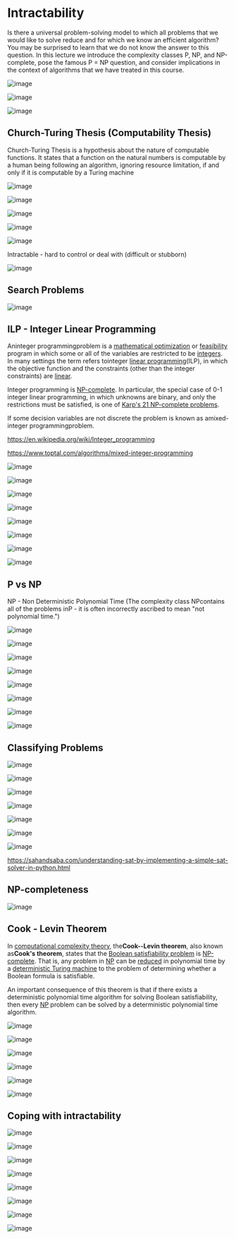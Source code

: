 # Intractability

Is there a universal problem-solving model to which all problems that we would like to solve reduce and for which we know an efficient algorithm? You may be surprised to learn that we do not know the answer to this question. In this lecture we introduce the complexity classes P, NP, and NP-complete, pose the famous P = NP question, and consider implications in the context of algorithms that we have treated in this course.

![image](media/Intractability-image1.png)

![image](media/Intractability-image2.png)

![image](media/Intractability-image3.png)

## Church-Turing Thesis (Computability Thesis)

Church-Turing Thesis is a hypothesis about the nature of computable functions. It states that a function on the natural numbers is computable by a human being following an algorithm, ignoring resource limitation, if and only if it is computable by a Turing machine

![image](media/Intractability-image4.png)

![image](media/Intractability-image5.png)

![image](media/Intractability-image6.png)

![image](media/Intractability-image7.png)

![image](media/Intractability-image8.png)

Intractable - hard to control or deal with (difficult or stubborn)

![image](media/Intractability-image9.png)

## Search Problems

![image](media/Intractability-image10.png)

## ILP - Integer Linear Programming

Aninteger programmingproblem is a [mathematical optimization](https://en.wikipedia.org/wiki/Mathematical_optimization) or [feasibility](https://en.wikipedia.org/wiki/Constraint_satisfaction_problem) program in which some or all of the variables are restricted to be [integers](https://en.wikipedia.org/wiki/Integer). In many settings the term refers tointeger [linear programming](https://en.wikipedia.org/wiki/Linear_programming)(ILP), in which the objective function and the constraints (other than the integer constraints) are [linear](https://en.wikipedia.org/wiki/Linear_function_(calculus)).

Integer programming is [NP-complete](https://en.wikipedia.org/wiki/NP-complete). In particular, the special case of 0-1 integer linear programming, in which unknowns are binary, and only the restrictions must be satisfied, is one of [Karp's 21 NP-complete problems](https://en.wikipedia.org/wiki/Karp%27s_21_NP-complete_problems).

If some decision variables are not discrete the problem is known as amixed-integer programmingproblem.

<https://en.wikipedia.org/wiki/Integer_programming>

<https://www.toptal.com/algorithms/mixed-integer-programming>

![image](media/Intractability-image11.png)

![image](media/Intractability-image12.png)

![image](media/Intractability-image13.png)

![image](media/Intractability-image14.png)

![image](media/Intractability-image15.png)

![image](media/Intractability-image16.png)

![image](media/Intractability-image17.png)

![image](media/Intractability-image18.png)

## P vs NP

NP - Non Deterministic Polynomial Time (The complexity class NPcontains all of the problems inP - it is often incorrectly ascribed to mean "not polynomial time.")

![image](media/Intractability-image19.png)

![image](media/Intractability-image20.png)

![image](media/Intractability-image21.png)

![image](media/Intractability-image22.png)

![image](media/Intractability-image23.png)

![image](media/Intractability-image24.png)

![image](media/Intractability-image25.png)

![image](media/Intractability-image26.png)

## Classifying Problems

![image](media/Intractability-image27.png)

![image](media/Intractability-image28.png)

![image](media/Intractability-image29.png)

![image](media/Intractability-image30.png)

![image](media/Intractability-image31.png)

![image](media/Intractability-image32.png)

![image](media/Intractability-image33.png)

<https://sahandsaba.com/understanding-sat-by-implementing-a-simple-sat-solver-in-python.html>

## NP-completeness

![image](media/Intractability-image34.png)

## Cook - Levin Theorem

In [computational complexity theory](https://en.wikipedia.org/wiki/Computational_complexity_theory), the**Cook--Levin theorem**, also known as**Cook's theorem**, states that the [Boolean satisfiability problem](https://en.wikipedia.org/wiki/Boolean_satisfiability_problem) is [NP-complete](https://en.wikipedia.org/wiki/NP-completeness). That is, any problem in [NP](https://en.wikipedia.org/wiki/NP_(complexity)) can be [reduced](https://en.wikipedia.org/wiki/Reduction_(complexity)) in polynomial time by a [deterministic Turing machine](https://en.wikipedia.org/wiki/Deterministic_Turing_machine) to the problem of determining whether a Boolean formula is satisfiable.

An important consequence of this theorem is that if there exists a deterministic polynomial time algorithm for solving Boolean satisfiability, then every [NP](https://en.wikipedia.org/wiki/NP_(complexity)) problem can be solved by a deterministic polynomial time algorithm.

![image](media/Intractability-image35.png)

![image](media/Intractability-image36.png)

![image](media/Intractability-image37.png)

![image](media/Intractability-image38.png)

![image](media/Intractability-image39.png)

![image](media/Intractability-image40.png)

## Coping with intractability

![image](media/Intractability-image41.png)

![image](media/Intractability-image42.png)

![image](media/Intractability-image43.png)

![image](media/Intractability-image44.png)

![image](media/Intractability-image45.png)

![image](media/Intractability-image46.png)

![image](media/Intractability-image47.png)

![image](media/Intractability-image48.png)
